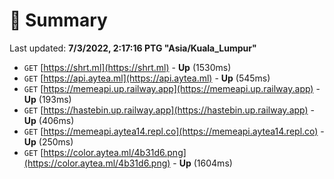 # 📖 Summary
Last updated: **7/3/2022, 2:17:16 PTG "Asia/Kuala_Lumpur"**

- `GET` [https://shrt.ml](https://shrt.ml) - **Up** (1530ms)
- `GET` [https://api.aytea.ml](https://api.aytea.ml) - **Up** (545ms)
- `GET` [https://memeapi.up.railway.app](https://memeapi.up.railway.app) - **Up** (193ms)
- `GET` [https://hastebin.up.railway.app](https://hastebin.up.railway.app) - **Up** (406ms)
- `GET` [https://memeapi.aytea14.repl.co](https://memeapi.aytea14.repl.co) - **Up** (250ms)
- `GET` [https://color.aytea.ml/4b31d6.png](https://color.aytea.ml/4b31d6.png) - **Up** (1604ms)
